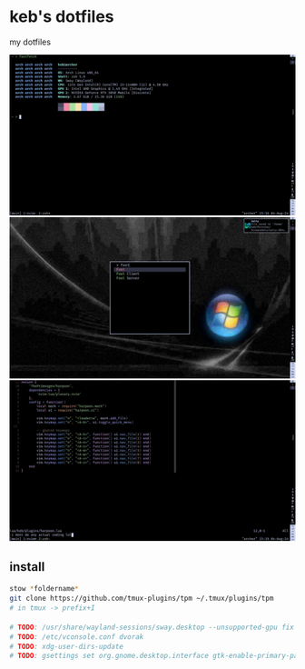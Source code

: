 # keb's dotfiles

my dotfiles

![](.assets/screenshot_1.png)
![](.assets/screenshot_2.png)
![](.assets/screenshot_3.png)

## install

```bash
stow *foldername*
git clone https://github.com/tmux-plugins/tpm ~/.tmux/plugins/tpm
# in tmux -> prefix+I

# TODO: /usr/share/wayland-sessions/sway.desktop --unsupported-gpu fix
# TODO: /etc/vconsole.conf dvorak
# TODO: xdg-user-dirs-update
# TODO: gsettings set org.gnome.desktop.interface gtk-enable-primary-paste false
```
